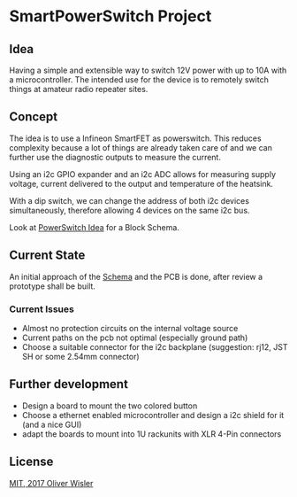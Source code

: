 # SmartPowerSwitch Project

## Idea
Having a simple and extensible way to switch 12V power with up to 10A with a microcontroller.
The intended use for the device is to remotely switch things at amateur radio repeater sites. 

## Concept
The idea is to use a Infineon SmartFET as powerswitch.
This reduces complexity because a lot of things are already taken care of and we can
further use the diagnostic outputs to measure the current.

Using an i2c GPIO expander and an i2c ADC allows for measuring supply voltage, current delivered to the output and temperature of the heatsink.

With a dip switch, we can change the address of both i2c devices simultaneously, therefore allowing 4 devices on the same i2c bus.

Look at [PowerSwitch Idea](./PowerSwitch_Idea.pdf) for a Block Schema.

## Current State
An initial approach of the [Schema](./Circuit_Schema_v1.pdf) and the PCB is done, after review a prototype shall be built.

### Current Issues
- Almost no protection circuits on the internal voltage source
- Current paths on the pcb not optimal (especially ground path)
- Choose a suitable connector for the i2c backplane (suggestion: rj12, JST SH or some 2.54mm connector)


## Further development
- Design a board to mount the two colored button
- Choose a ethernet enabled microcontroller and design a i2c shield for it 
(and a nice GUI)
- adapt the boards to mount into 1U rackunits with XLR 4-Pin connectors

## License
[MIT, 2017 Oliver Wisler](./LICENSE)

